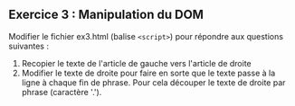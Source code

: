 ## Exercice 3 : Manipulation du DOM

Modifier le fichier ex3.html (balise `<script>`) pour répondre aux questions suivantes :

1. Recopier le texte de l'article de gauche vers l'article de droite
2. Modifier le texte de droite pour faire en sorte que le texte passe à la ligne à chaque fin de phrase. Pour cela découper le texte de droite par phrase (caractère '.').


